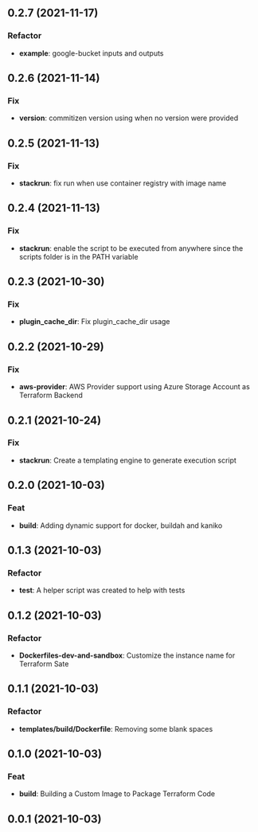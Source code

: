 ## 0.2.7 (2021-11-17)

### Refactor

- **example**: google-bucket inputs and outputs

## 0.2.6 (2021-11-14)

### Fix

- **version**: commitizen version using when no version were provided

## 0.2.5 (2021-11-13)

### Fix

- **stackrun**: fix run when use container registry with image name

## 0.2.4 (2021-11-13)

### Fix

- **stackrun**: enable the script to be executed from anywhere since the scripts folder is in the PATH variable

## 0.2.3 (2021-10-30)

### Fix

- **plugin_cache_dir**: Fix plugin_cache_dir usage

## 0.2.2 (2021-10-29)

### Fix

- **aws-provider**: AWS Provider support using Azure Storage Account as Terraform Backend

## 0.2.1 (2021-10-24)

### Fix

- **stackrun**: Create a templating engine to generate execution script

## 0.2.0 (2021-10-03)

### Feat

- **build**: Adding dynamic support for docker, buildah and kaniko

## 0.1.3 (2021-10-03)

### Refactor

- **test**: A helper script was created to help with tests

## 0.1.2 (2021-10-03)

### Refactor

- **Dockerfiles-dev-and-sandbox**: Customize the instance name for Terraform Sate

## 0.1.1 (2021-10-03)

### Refactor

- **templates/build/Dockerfile**: Removing some blank spaces

## 0.1.0 (2021-10-03)

### Feat

- **build**: Building a Custom Image to Package Terraform Code

## 0.0.1 (2021-10-03)
